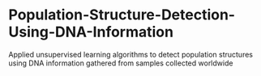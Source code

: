 # Population-Structure-Detection-Using-DNA-Information
Applied unsupervised learning algorithms to detect population structures using DNA information gathered from samples collected worldwide
